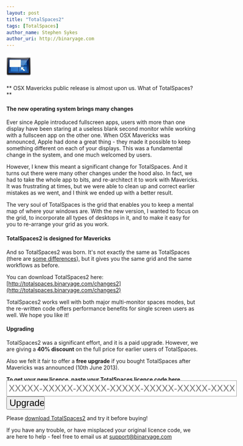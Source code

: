 ```yaml
---
layout: post
title: "TotalSpaces2"
tags: [TotalSpaces]
author_name: Stephen Sykes
author_uri: http://binaryage.com
---
```


<img src="/shared/img/icons/totalspaces2-64.png" class="intro-icon"/>

** OSX Mavericks public release is almost upon us. What of TotalSpaces? **

#### The new operating system brings many changes

Ever since Apple introduced fullscreen apps, users with more than one display have been staring at a useless blank second monitor while working with a fullsceen app on the other one.
When OSX Mavericks was announced, Apple had done a great thing - they made it possible to keep something different on each of your displays. This was a fundamental change in the system, and one much welcomed by users.

However, I knew this meant a significant change for TotalSpaces. And it turns out there were many other changes under the hood also. In fact, we had to take the whole app to bits, and re-architect it to work with Mavericks. It was frustrating at times, but we were able to clean up and correct earlier mistakes as we went, and I think we ended up with a better result.

The very soul of TotalSpaces is the grid that enables you to keep a mental map of where your windows are. With the new version, I wanted to focus on the grid, to incorporate all types of desktops in it, and to make it easy for you to re-arrange your grid as you work.

#### TotalSpaces2 is designed for Mavericks

And so TotalSpaces2 was born. It's not exactly the same as TotalSpaces (there are [some differences](http://totalspaces.binaryage.com/differences2)), but it gives you the same grid and the same workflows as before.

You can download TotalSpaces2 here:
[http://totalspaces.binaryage.com/changes2](http://totalspaces.binaryage.com/changes2)

TotalSpaces2 works well with both major multi-monitor spaces modes, but the re-written code offers performance benefits for single screen users as well. We hope you like it!

#### Upgrading

TotalSpaces2 was a significant effort, and it is a paid upgrade. However, we are giving a **40% discount** on the full price for earlier users of TotalSpaces.

Also we felt it fair to offer a **free upgrade** if you bought TotalSpaces after Mavericks was announced (10th June 2013).

**To get your new licence, paste your TotalSpaces licence code here**

<form class="upgrade-form" action="http://api.binaryage.com/license/totalspaces/upgrade2" style="margin-top:-20px;">
  <input class="upgrade-input" style="width:590px;height:30px;border:1px solid #999999;padding:5px;font-size:24px;" id="lx" name="lx" type="text" placeholder="XXXXX-XXXXX-XXXXX-XXXXX-XXXXX-XXXXX-XXXXX-XXXXX">
  <input type="submit" class="upgrade-submit" style="width:100px;font-size:24px;" value="Upgrade">
</form>

Please [download TotalSpaces2](http://totalspaces.binaryage.com/changes2) and try it before buying!

If you have any trouble, or have misplaced your original licence code, we are here to help - feel free to email us at support@binaryage.com


